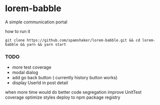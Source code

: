 # lorem-babble
A simple communication portal

how to run it 
```git
git clone https://github.com/spamshaker/lorem-babble.git && cd lorem-babble && yarn && yarn start
```

### TODO
* more test coverage
* modal dialog
* add go back button ( currently history button works)
* display UserId in post detail

when more time 
would do better code segregation
improve UnitTest coverage
optimize styles
deploy to npm package registry
